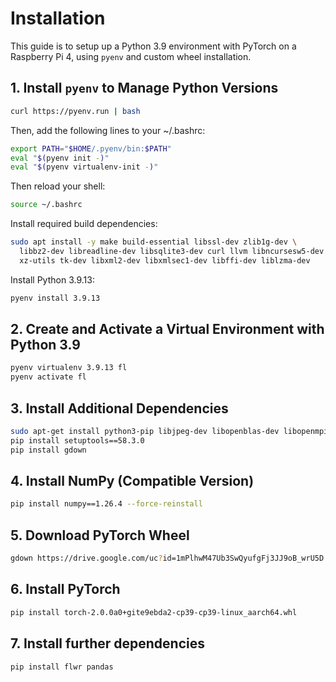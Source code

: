 # Installation

This guide is to setup up a Python 3.9 environment with PyTorch on a Raspberry Pi 4, using `pyenv` and custom wheel installation.

## 1. Install `pyenv` to Manage Python Versions

```bash
curl https://pyenv.run | bash
```

Then, add the following lines to your ~/.bashrc:

```bash
export PATH="$HOME/.pyenv/bin:$PATH"
eval "$(pyenv init -)"
eval "$(pyenv virtualenv-init -)"
```

Then reload your shell:
```bash
source ~/.bashrc
```

Install required build dependencies:
```bash
sudo apt install -y make build-essential libssl-dev zlib1g-dev \
  libbz2-dev libreadline-dev libsqlite3-dev curl llvm libncursesw5-dev \
  xz-utils tk-dev libxml2-dev libxmlsec1-dev libffi-dev liblzma-dev
```

Install Python 3.9.13:
```bash
pyenv install 3.9.13
```

## 2.  Create and Activate a Virtual Environment with Python 3.9

```bash
pyenv virtualenv 3.9.13 fl
pyenv activate fl
```

## 3. Install Additional Dependencies

```bash
sudo apt-get install python3-pip libjpeg-dev libopenblas-dev libopenmpi-dev libomp-dev
pip install setuptools==58.3.0
pip install gdown
```

## 4. Install NumPy (Compatible Version)

```bash
pip install numpy==1.26.4 --force-reinstall
```

## 5. Download PyTorch Wheel

```bash
gdown https://drive.google.com/uc?id=1mPlhwM47Ub3SwQyufgFj3JJ9oB_wrU5D
```

## 6. Install PyTorch

```bash
pip install torch-2.0.0a0+gite9ebda2-cp39-cp39-linux_aarch64.whl
```

## 7. Install further dependencies

```bash
pip install flwr pandas
```
